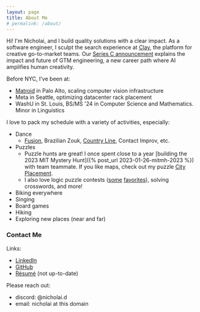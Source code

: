 ```yaml
---
layout: page
title: About Me
# permalink: /about/
---
```


Hi! I'm Nicholai, and I build quality solutions with a clear impact. As a software engineer, I sculpt the search experience at [Clay](https://www.clay.com/), the platform for creative go-to-market teams. Our [Series C announcement](https://clay.com/series-c) explains the impact and future of GTM engineering, a new career path where AI amplifies human creativity.

Before NYC, I've been at:
* [Matroid](https://matroid.com/) in Palo Alto, scaling computer vision infrastructure
* Meta in Seattle, optimizing datacenter rack placement
* WashU in St. Louis, BS/MS '24 in Computer Science and Mathematics. Minor in Linguistics

I love to pack my schedule with a variety of activities, especially:
* Dance
    - [Fusion](https://www.pearling.org/dance/what-is-fusion-dance), Brazilian Zouk, [Country Line](nyc-line), Contact Improv, etc.
* Puzzles
    - Puzzle hunts are great! I once spent close to a year [building the 2023 MIT Mystery Hunt]({% post_url 2023-01-26-mitmh-2023 %}) with team teammate. If you like maps, check out my puzzle [City Placement](https://puzzles.mit.edu/2023/interestingthings.museum/puzzles/city-placement).
    - I also love logic puzzle contests ([some](https://gp.worldpuzzle.org/) [favorites](https://logicmastersindia.com/)), solving crosswords, and more!
* Biking everywhere
* Singing
* Board games
* Hiking
* Exploring new places (near and far)

### Contact Me

Links:
* [LinkedIn](https://www.linkedin.com/in/nicholai-dimov/)
* [GitHub](https://github.com/ndimov)
* [Résumé](/resume.pdf) (not up-to-date)

Please reach out:
* discord: @nicholai.d
* email: nicholai at this domain